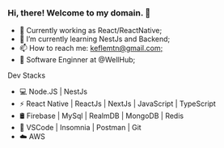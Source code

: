 ### Hi, there! Welcome to my domain. 👋

<!--
**KeflemTrindade/KeflemTrindade** is a ✨ _special_ ✨ repository because its `README.md` (this file) appears on your GitHub profile.

Here are some ideas to get you started:
-->

- 🔭 Currently working as React/ReactNative;
- 🌱 I’m currently learning NestJs and Backend;
- 📫 How to reach me: [keflemtn@gmail.com;](https://www.linkedin.com/in/keflem-trindade-905938164/)
- 💼 Software Enginner at @WellHub;

 Dev Stacks
 
- 💻 Node.JS | NestJs
- ⚡ React Native | ReactJs | NextJs | JavaScript | TypeScript
- 🛢 Firebase | MySql | RealmDB | MongoDB | Redis
- 🔧 VSCode | Insomnia | Postman | Git
- ☁️  AWS
